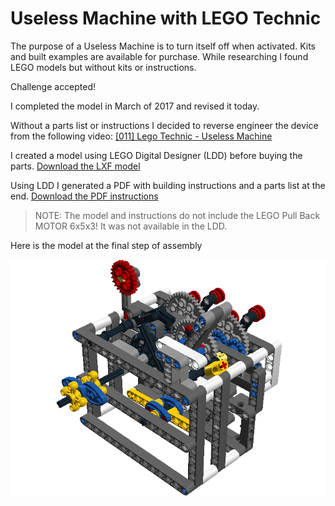 # Useless Machine with LEGO Technic

The purpose of a Useless Machine is to turn itself off when activated. Kits and built examples are available for purchase. While researching I found LEGO models but without kits or instructions.

Challenge accepted!

<!--truncate-->

I completed the model in March of 2017 and revised it today.

Without a parts list or instructions I decided to reverse engineer the device from the following video:
[[011] Lego Technic - Useless Machine](https://www.youtube.com/watch?v=HAk-rhvZe2w)

I created a model using LEGO Digital Designer (LDD) before buying the parts. [Download the LXF model](./UselessMachine.lxf)

Using LDD I generated a PDF with building instructions and a parts list at the end.
[Download the PDF instructions](./UselessMachineInstructions.pdf)

> NOTE: The model and instructions do not include the LEGO Pull Back MOTOR 6x5x3! It was not available in the LDD.

Here is the model at the final step of assembly

![Final Step from instructions](./Step84.png)

